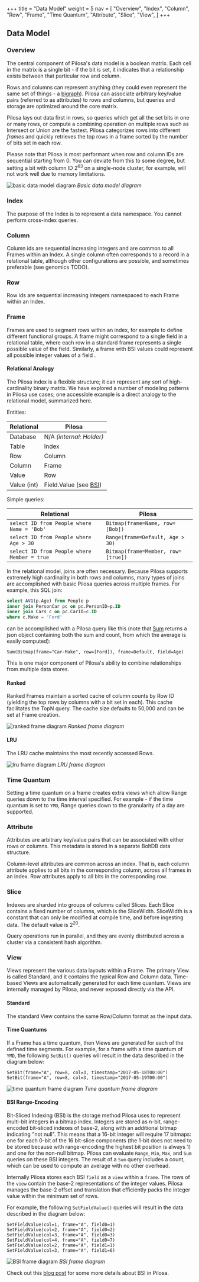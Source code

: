 +++
title = "Data Model"
weight = 5
nav = [
    "Overview",
    "Index",
    "Column",
    "Row",
    "Frame",
    "Time Quantum",
    "Attribute",
    "Slice",
    "View",
]
+++

## Data Model

### Overview

The central component of Pilosa's data model is a boolean matrix. Each cell in the matrix is a single bit - if the bit is set, it indicates that a relationship exists between that particular row and column.

Rows and columns can represent anything (they could even represent the same set of things - a [bigraph](https://en.wikipedia.org/wiki/Bigraph)). Pilosa can associate arbitrary key/value pairs (referred to as attributes) to rows and columns, but queries and storage are optimized around the core matrix.

Pilosa lays out data first in rows, so queries which get all the set bits in one or many rows, or compute a combining operation on multiple rows such as Intersect or Union are the fastest. Pilosa categorizes rows into different *frames* and quickly retrieves the top rows in a frame sorted by the number of bits set in each row.

Please note that Pilosa is most performant when row and column IDs are sequential starting from 0. You can deviate from this to some degree, but setting a bit with column ID 2<sup>63</sup> on a single-node cluster, for example, will not work well due to memory limitations.

![basic data model diagram](/img/docs/data-model.svg)
*Basic data model diagram*

### Index

The purpose of the Index is to represent a data namespace. You cannot perform cross-index queries.

### Column

Column ids are sequential increasing integers and are common to all Frames within an Index. A single column often corresponds to a record in a relational table, although other configurations are possible, and sometimes preferable (see genomics TODO).

### Row

Row ids are sequential increasing integers namespaced to each Frame within an Index.

### Frame

Frames are used to segment rows within an index, for example to define different functional groups. A frame might correspond to a single field in a relational table, where each row in a standard frame represents a single possible value of the field. Similarly, a frame with BSI values could represent all possible integer values of a field .

#### Relational Analogy

The Pilosa index is a flexible structure; it can represent any sort of high-cardinality binary matrix. We have explored a number of modeling patterns in Pilosa use cases; one accessible example is a direct analogy to the relational model, summarized here.

Entities:

 Relational  | Pilosa
-------------|----------------------------------------------
 Database    | N/A *(internal: Holder)*
 Table       | Index
 Row         | Column
 Column      | Frame
 Value       | Row
 Value (int) | Field.Value (see [BSI](#bsi-range-encoding))

Simple queries:

 Relational                                  | Pilosa
---------------------------------------------|------------------------------------
 `select ID from People where Name = 'Bob'`  | `Bitmap(frame=Name, row=[Bob])`
 `select ID from People where Age > 30`      | `Range(frame=Default, Age > 30)`
 `select ID from People where Member = true` | `Bitmap(frame=Member, row=[true])`

In the relational model, joins are often necessary. Because Pilosa supports extremely high cardinality in both rows and columns, many types of joins are accomplished with basic Pilosa queries across multiple frames. For example, this SQL join:

```sql
select AVG(p.Age) from People p
inner join PersonCar pc on pc.PersonID=p.ID
inner join Cars c on pc.CarID=c.ID
where c.Make = 'Ford'
```

can be accomplished with a Pilosa query like this (note that [Sum](../query-language/#sum) returns a json object containing both the sum and count, from which the average is easily computed):

```pql
Sum(Bitmap(frame="Car-Make", row=[Ford]), frame=Default, field=Age)
```

This is one major component of Pilosa's ability to combine relationships from multiple data stores.

#### Ranked

Ranked Frames maintain a sorted cache of column counts by Row ID (yielding the top rows by columns with a bit set in each). This cache facilitates the TopN query. The cache size defaults to 50,000 and can be set at Frame creation.

![ranked frame diagram](/img/docs/frame-ranked.svg)
*Ranked frame diagram*

#### LRU

The LRU cache maintains the most recently accessed Rows.

![lru frame diagram](/img/docs/frame-lru.svg)
*LRU frame diagram*

### Time Quantum

Setting a time quantum on a frame creates extra views which allow Range queries down to the time interval specified. For example - if the time quantum is set to `YMD`, Range queries down to the granularity of a day are supported.

### Attribute

Attributes are arbitrary key/value pairs that can be associated with either rows or columns. This metadata is stored in a separate BoltDB data structure.

Column-level attributes are common across an index. That is, each column attribute applies to all bits in the corresponding column, across all frames in an index. Row attributes apply to all bits in the corresponding row.

### Slice

Indexes are sharded into groups of columns called Slices. Each Slice contains a fixed number of columns, which is the SliceWidth. SliceWidth is a constant that can only be modified at compile time, and before ingesting data. The default value is 2<sup>20</sup>.

Query operations run in parallel, and they are evenly distributed across a cluster via a consistent hash algorithm.

### View

Views represent the various data layouts within a Frame. The primary View is called Standard, and it contains the typical Row and Column data. Time-based Views are automatically generated for each time quantum. Views are internally managed by Pilosa, and never exposed directly via the API.

#### Standard

The standard View contains the same Row/Column format as the input data. 

#### Time Quantums

If a Frame has a time quantum, then Views are generated for each of the defined time segments. For example, for a frame with a time quantum of `YMD`, the following `SetBit()` queries will result in the data described in the diagram below:

```
SetBit(frame="A", row=8, col=3, timestamp="2017-05-18T00:00")
SetBit(frame="A", row=8, col=3, timestamp="2017-05-19T00:00")
```

![time quantum frame diagram](/img/docs/frame-time-quantum.svg)
*Time quantum frame diagram*

#### BSI Range-Encoding

Bit-Sliced Indexing (BSI) is the storage method Pilosa uses to represent multi-bit integers in a bitmap index. Integers are stored as n-bit, range-encoded bit-sliced indexes of base-2, along with an additional bitmap indicating "not null". This means that a 16-bit integer will require 17 bitmaps: one for each 0-bit of the 16 bit-slice components (the 1-bit does not need to be stored because with range-encoding the highest bit position is always 1) and one for the non-null bitmap. Pilosa can evaluate `Range`, `Min`, `Max`, and `Sum` queries on these BSI integers. The result of a `Sum` query includes a count, which can be used to compute an average with no other overhead.

Internally Pilosa stores each BSI `field` as a `view` within a `frame`. The rows of the `view` contain the base-2 representations of the integer values. Pilosa manages the base-2 offset and translation that efficiently packs the integer value within the minimum set of rows.

For example, the following `SetFieldValue()` queries will result in the data described in the diagram below:

```
SetFieldValue(col=1, frame="A", field0=1)
SetFieldValue(col=2, frame="A", field0=2)
SetFieldValue(col=3, frame="A", field0=3)
SetFieldValue(col=4, frame="A", field0=7)
SetFieldValue(col=2, frame="A", field1=1)
SetFieldValue(col=3, frame="A", field1=6)
```

![BSI frame diagram](/img/docs/frame-bsi.svg)
*BSI frame diagram*

Check out this [blog post](/blog/range-encoded-bitmaps/) for some more details about BSI in Pilosa.
